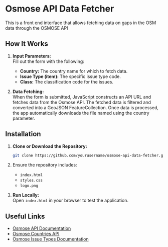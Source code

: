 # Osmose API Data Fetcher

This is a front end interface that allows fetching data on gaps in the OSM data through the OSMOSE API

## How It Works

1. **Input Parameters:**  
   Fill out the form with the following:
   - **Country:** The country name for which to fetch data.
   - **Issue Type (item):** The specific issue type code.
   - **Class:** The classification code for the issues.

2. **Data Fetching:**  
   When the form is submitted, JavaScript constructs an API URL and fetches data from the Osmose API. The fetched data is filtered and converted into a GeoJSON FeatureCollection. Once data is processed, the app automatically downloads the file named using the country parameter.

## Installation

1. **Clone or Download the Repository:**
   ```bash
   git clone https://github.com/yourusername/osmose-api-data-fetcher.git
   ```
2. Ensure the repository includes:
   - `index.html`
   - `styles.css`
   - `logo.png` 

3. **Run Locally:**  
   Open `index.html` in your browser to test the application.

## Useful Links

- [Osmose API Documentation](https://wiki.openstreetmap.org/wiki/Osmose/api/0.3)
- [Osmose Countries API](https://osmose.openstreetmap.fr/api/0.3/countries)
- [Osmose Issue Types Documentation](https://wiki.openstreetmap.org/wiki/Osmose/issues)
